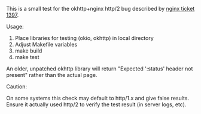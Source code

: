 This is a small test for the okhttp+nginx http/2 bug described by [nginx ticket
1397](https://trac.nginx.org/nginx/ticket/1397).

Usage:

1. Place libraries for testing (okio, okhttp) in local directory
2. Adjust Makefile variables
3. make build
4. make test

An older, unpatched okhttp library will return "Expected ':status' header not
present" rather than the actual page.

Caution:

On some systems this check may default to http/1.x and give false results.
Ensure it actually used http/2 to verify the test result (in server logs, etc).
